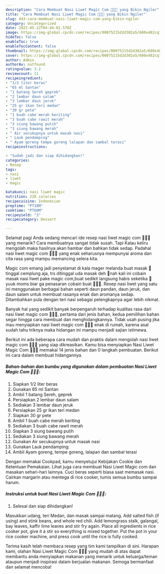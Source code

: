 ```yaml
---
description: "Cara Membuat Nasi Liwet Magic Com 👩🏻‍🍳 yang Bikin Ngiler"
title: "Cara Membuat Nasi Liwet Magic Com 👩🏻‍🍳 yang Bikin Ngiler"
slug: 443-cara-membuat-nasi-liwet-magic-com-yang-bikin-ngiler
category: Uncategorized
date: 2022-05-22T04:44:01.570Z
image: https://img-global.cpcdn.com/recipes/00075215d2d302a5/680x482cq70/nasi-liwet-magic-com-foto-resep-utama.jpg
hideToc: false
enableToc: true
enableTocContent: false
thumbnail: https://img-global.cpcdn.com/recipes/00075215d2d302a5/680x482cq70/nasi-liwet-magic-com-foto-resep-utama.jpg
cover: https://img-global.cpcdn.com/recipes/00075215d2d302a5/680x482cq70/nasi-liwet-magic-com-foto-resep-utama.jpg
author: Admin
authorAv: notfound
ratingvalue: 3.2
reviewcount: 11
recipeingredient:
- "1/2 liter beras"
- "65 ml Santan"
- "1 batang Sereh geprek"
- "2 lembar daun salam"
- "3 lembar daun jeruk"
- "25 gr ikan teri medan"
- "30 gr pete"
- "1 buah cabe merah keriting"
- "3 buah cabe rawit merah"
- "3 siung bawang putih"
- "3 siung bawang merah"
- " Air secukupnya untuk masak nasi"
- " Lauk pendamping"
- " Ayam goreng tempe goreng lalapan dan sambal terasi"
recipeinstructions:

- "Sudah jadi dan siap dihidangkan!"
categories:
- Resep
tags:
- nasi
- liwet
- magic

katakunci: nasi liwet magic 
nutrition: 228 calories
recipecuisine: Indonesian
preptime: "PT18M"
cooktime: "PT60M"
recipeyield: "3"
recipecategory: Dessert

---
```



Selamat pagi Anda sedang mencari ide resep nasi liwet magic com 👩🏻‍🍳 yang menarik? Cara membuatnya sangat tidak susah. Tapi Kalau keliru mengolah maka hasilnya akan hambar dan bahkan tidak sedap. Padahal nasi liwet magic com 👩🏻‍🍳 yang enak seharusnya mempunyai aroma dan cita rasa yang mampu memancing selera kita.


Magic com emang jadi penyelamat di kala mager melanda buat masak 🤭tinggal cemplung aja, trs ditinggal uda masak deh 🤩nah kali ini cobain masak nasi liwet pake magic com,buat sedikit langsung habis seketika 🤭yuuk moms biar ga penasaran cobain buat 👩🏻‍🍳. Resep nasi liwet yang satu ini menggunakan berbagai bahan seperti daun pandan, daun jeruk, dan daun salam untuk membuat rasanya enak dan aromanya sedap. Ditambahkan pula dengan teri nasi sebagai pelengkapnya agar lebih nikmat.

Banyak hal yang sedikit banyak berpengaruh terhadap kualitas rasa dari nasi liwet magic com 👩🏻‍🍳, pertama dari jenis bahan, kedua pemilihan bahan segar hingga cara membuat dan menghidangkannya. Tidak usah pusing jika mau menyiapkan nasi liwet magic com 👩🏻‍🍳 enak di rumah, karena asal sudah tahu triknya maka hidangan ini mampu menjadi sajian istimewa.


Berikut ini ada beberapa cara mudah dan praktis dalam mengolah nasi liwet magic com 👩🏻‍🍳 yang siap dikreasikan. Kamu bisa menyiapkan Nasi Liwet Magic Com 👩🏻‍🍳 memakai 14 jenis bahan dan 0 langkah pembuatan. Berikut ini cara dalam membuat hidangannya.

<!--inarticleads1-->

##### Bahan-bahan dan bumbu yang digunakan dalam pembuatan Nasi Liwet Magic Com 👩🏻‍🍳:

1. Siapkan 1/2 liter beras
1. Gunakan 65 ml Santan
1. Ambil 1 batang Sereh, geprek
1. Persiapkan 2 lembar daun salam
1. Sediakan 3 lembar daun jeruk
1. Persiapkan 25 gr ikan teri medan
1. Siapkan 30 gr pete
1. Ambil 1 buah cabe merah keriting
1. Sediakan 3 buah cabe rawit merah
1. Siapkan 3 siung bawang putih
1. Sediakan 3 siung bawang merah
1. Gunakan  Air secukupnya untuk masak nasi
1. Gunakan  Lauk pendamping:
1. Ambil  Ayam goreng, tempe goreng, lalapan dan sambal terasi


Dengan memakai Cookpad, kamu menyetujui Kebijakan Cookie dan Ketentuan Pemakaian. Lihat juga cara membuat Nasi Liwet Magic com dan masakan sehari-hari lainnya. Cuci beras seperti biasa saat memasak nasi. Cairkan margarin atau mentega di rice cooker, tumis semua bumbu sampai harum. 

<!--inarticleads2-->

##### Instruksi untuk buat Nasi Liwet Magic Com 👩🏻‍🍳:


1. Selesai dan siap dihidangkan!

Masukkan udang, teri Medan, dan masak sampai matang. Add salted fish (if using) and stink beans, and whole red chili. Add lemongrass stalk, galangal, bay leaves, kaffir lime leaves and stir fry again. Place all ingredients in rice cooker pot, give it a stir so everything is mixed together. Put the pot in your rice cooker machine, and press cook until the rice is fully cooked. 

Terima kasih telah membaca resep yang tim kami tampilkan di sini. Harapan kami, olahan Nasi Liwet Magic Com 👩🏻‍🍳 yang mudah di atas dapat membantu anda menyiapkan makanan yang menarik untuk keluarga/teman ataupun menjadi inspirasi dalam berjualan makanan. Semoga bermanfaat dan selamat mencoba!
